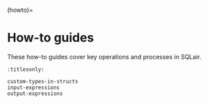 (howto)=
# How-to guides

These how-to guides cover key operations and processes in SQLair.

```{toctree}
:titlesonly:

custom-types-in-structs
input-expressions
output-expressions
```
